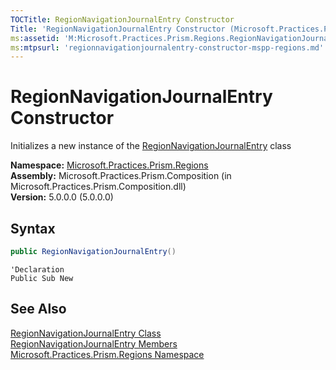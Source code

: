 ```yaml
---
TOCTitle: RegionNavigationJournalEntry Constructor
Title: 'RegionNavigationJournalEntry Constructor (Microsoft.Practices.Prism.Regions)'
ms:assetid: 'M:Microsoft.Practices.Prism.Regions.RegionNavigationJournalEntry.\#ctor'
ms:mtpsurl: 'regionnavigationjournalentry-constructor-mspp-regions.md'
---
```



# RegionNavigationJournalEntry Constructor

Initializes a new instance of the [RegionNavigationJournalEntry](/patterns-practices/reference/regionnavigationjournalentry-class-mspp-regions) class

**Namespace:** [Microsoft.Practices.Prism.Regions](/patterns-practices/reference/mspp-regions-namespace)<br/>
**Assembly:** Microsoft.Practices.Prism.Composition (in Microsoft.Practices.Prism.Composition.dll)<br/>
**Version:** 5.0.0.0 (5.0.0.0)

## Syntax

~~~C#
public RegionNavigationJournalEntry()
~~~
~~~VB
'Declaration
Public Sub New
~~~

## See Also

[RegionNavigationJournalEntry Class](/patterns-practices/reference/regionnavigationjournalentry-class-mspp-regions)<br/>
[RegionNavigationJournalEntry Members](/patterns-practices/reference/regionnavigationjournalentry-members-mspp-regions)<br/>
[Microsoft.Practices.Prism.Regions Namespace](/patterns-practices/reference/mspp-regions-namespace)<br/>